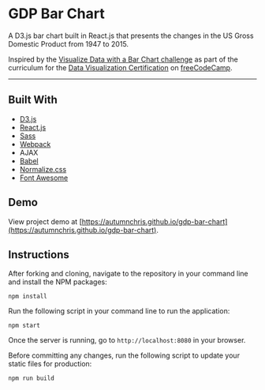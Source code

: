 # GDP Bar Chart

A D3.js bar chart built in React.js that presents the changes in the US Gross Domestic Product from 1947 to 2015.

Inspired by the [Visualize Data with a Bar Chart challenge](https://www.freecodecamp.org/learn/data-visualization/data-visualization-projects/visualize-data-with-a-bar-chart) as part of the curriculum for the [Data Visualization Certification](https://www.freecodecamp.org/learn/data-visualization) on [freeCodeCamp](https://www.freecodecamp.org).

---

## Built With
* [D3.js](https://d3js.org)
* [React.js](https://reactjs.org)
* [Sass](http://sass-lang.com)
* [Webpack](https://webpack.js.org)
* AJAX
* [Babel](https://babeljs.io)
* [Normalize.css](https://necolas.github.io/normalize.css)
* [Font Awesome](https://fontawesome.com)

## Demo

View project demo at [https://autumnchris.github.io/gdp-bar-chart](https://autumnchris.github.io/gdp-bar-chart).

## Instructions

After forking and cloning, navigate to the repository in your command line and install the NPM packages:
```
npm install
```

Run the following script in your command line to run the application:
```
npm start
```

Once the server is running, go to `http://localhost:8080` in your browser.

Before committing any changes, run the following script to update your static files for production:
```
npm run build
```